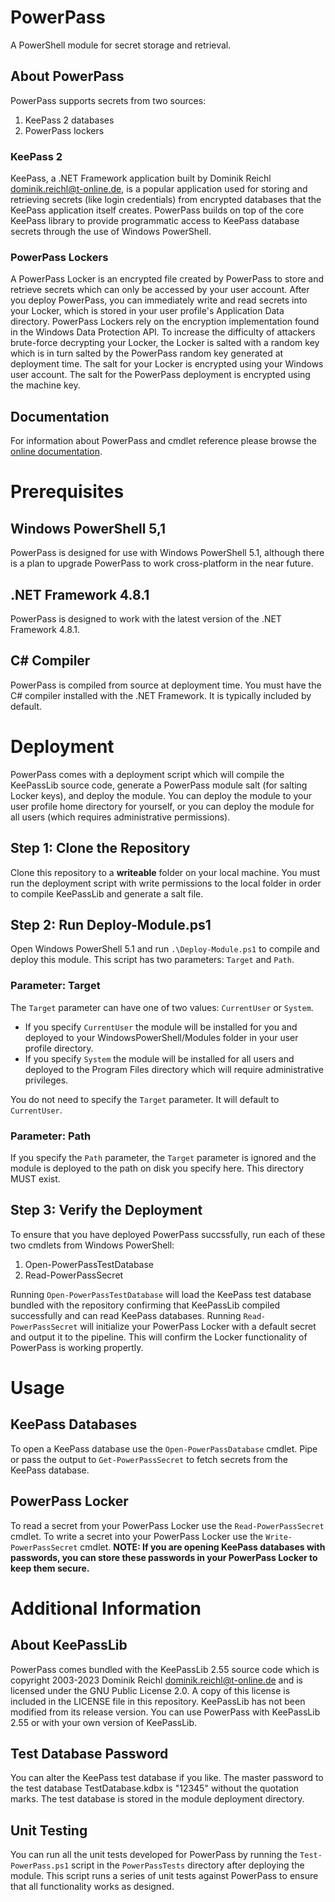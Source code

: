 # PowerPass
A PowerShell module for secret storage and retrieval.
## About PowerPass
PowerPass supports secrets from two sources:
1. KeePass 2 databases
2. PowerPass lockers
### KeePass 2
KeePass, a .NET Framework application built by Dominik Reichl <dominik.reichl@t-online.de>, is a popular application used for storing and retrieving secrets (like login credentials) from encrypted databases that the KeePass application itself creates. PowerPass builds on top of the core KeePass library to provide programmatic access to KeePass database secrets through the use of Windows PowerShell.
### PowerPass Lockers
A PowerPass Locker is an encrypted file created by PowerPass to store and retrieve secrets which can only be accessed by your user account. After you deploy PowerPass, you can immediately write and read secrets into your Locker, which is stored in your user profile's Application Data directory. PowerPass Lockers rely on the encryption implementation found in the Windows Data Protection API. To increase the difficulty of attackers brute-force decrypting your Locker, the Locker is salted with a random key which is in turn salted by the PowerPass random key generated at deployment time. The salt for your Locker is encrypted using your Windows user account. The salt for the PowerPass deployment is encrypted using the machine key.
## Documentation
For information about PowerPass and cmdlet reference please browse the [online documentation](https://chopinrlz.github.io/powerpass).
# Prerequisites
## Windows PowerShell 5,1
PowerPass is designed for use with Windows PowerShell 5.1, although there is a plan to upgrade PowerPass to work cross-platform in the near future.
## .NET Framework 4.8.1
PowerPass is designed to work with the latest version of the .NET Framework 4.8.1.
## C# Compiler
PowerPass is compiled from source at deployment time. You must have the C# compiler installed with the .NET Framework. It is typically included by default.
# Deployment
PowerPass comes with a deployment script which will compile the KeePassLib source code, generate a PowerPass module salt (for salting Locker keys), and deploy the module. You can deploy the module to your user profile home directory for yourself, or you can deploy the module for all users (which requires administrative permissions).
## Step 1: Clone the Repository
Clone this repository to a **writeable** folder on your local machine. You must run the deployment script with write permissions to the local folder in order to compile KeePassLib and generate a salt file.
## Step 2: Run Deploy-Module.ps1
Open Windows PowerShell 5.1 and run `.\Deploy-Module.ps1` to compile and deploy this module. This script has two parameters: `Target` and `Path`.
### Parameter: Target
The `Target` parameter can have one of two values: `CurrentUser` or `System`.
* If you specify `CurrentUser` the module will be installed for you and deployed to your WindowsPowerShell/Modules folder in your user profile directory.
* If you specify `System` the module will be installed for all users and deployed to the Program Files directory which will require administrative privileges.

You do not need to specify the `Target` parameter. It will default to `CurrentUser`.
### Parameter: Path
If you specify the `Path` parameter, the `Target` parameter is ignored and the module is deployed to the path on disk you specify here. This directory MUST exist.
## Step 3: Verify the Deployment
To ensure that you have deployed PowerPass succssfully, run each of these two cmdlets from Windows PowerShell:
1. Open-PowerPassTestDatabase
2. Read-PowerPassSecret

Running `Open-PowerPassTestDatabase` will load the KeePass test database bundled with the repository confirming that KeePassLib compiled successfully and can read KeePass databases.
Running `Read-PowerPassSecret` will initialize your PowerPass Locker with a default secret and output it to the pipeline. This will confirm the Locker functionality of PowerPass is working propertly.
# Usage
## KeePass Databases
To open a KeePass database use the `Open-PowerPassDatabase` cmdlet. Pipe or pass the output to `Get-PowerPassSecret` to fetch secrets from the KeePass database.
## PowerPass Locker
To read a secret from your PowerPass Locker use the `Read-PowerPassSecret` cmdlet. To write a secret into your PowerPass Locker use the `Write-PowerPassSecret` cmdlet. **NOTE: If you are opening KeePass databases with passwords, you can store these passwords in your PowerPass Locker to keep them secure.**
# Additional Information
## About KeePassLib
PowerPass comes bundled with the KeePassLib 2.55 source code which is copyright 2003-2023 Dominik Reichl <dominik.reichl@t-online.de> and is licensed under the GNU Public License 2.0. A copy of this license is included in the LICENSE file in this repository. KeePassLib has not been modified from its release version. You can use PowerPass with KeePassLib 2.55 or with your own version of KeePassLib.
## Test Database Password
You can alter the KeePass test database if you like. The master password to the test database TestDatabase.kdbx is "12345" without the quotation marks. The test database is stored in the module deployment directory.
## Unit Testing
You can run all the unit tests developed for PowerPass by running the `Test-PowerPass.ps1` script in the `PowerPassTests` directory after deploying the module. This script runs a series of unit tests against PowerPass to ensure that all functionality works as designed.